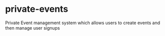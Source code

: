 # private-events
Private Event management system which allows users to create events and then manage user signups
